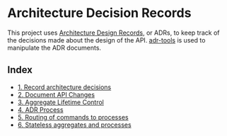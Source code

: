 # Architecture Decision Records

This project uses [Architecture Design Records], or ADRs, to keep track of the
decisions made about the design of the API. [adr-tools] is used to manipulate
the ADR documents.

<!-- references -->
[Architecture Design Records]: http://thinkrelevance.com/blog/2011/11/15/documenting-architecture-decisions
[adr-tools]: https://github.com/npryce/adr-tools

## Index

* [1. Record architecture decisions](0001-record-architecture-decisions.md)
* [2. Document API Changes](0002-document-api-changes.md)
* [3. Aggregate Lifetime Control](0003-aggregate-lifetime-control.md)
* [4. ADR Process](0004-adr-process.md)
* [5. Routing of commands to processes](0005-routing-of-commands-to-processes.md)
* [6. Stateless aggregates and processes](0006-stateless-aggregates-and-processes.md)

